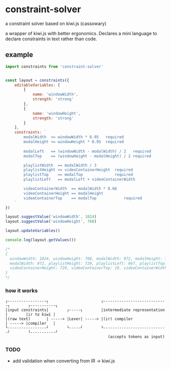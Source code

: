 # constraint-solver
a constraint solver based on kiwi.js (cassowary)

a wrapper of kiwi.js with better ergonomics. Declares a mini language to declare constraints in text rather than code.

## example

```javascript
import constraints from 'constraint-solver'


const layout = constraints({
	editableVariables: [
		{
			name: 'windowWidth', 
			strength: 'strong'
		},
		{
			name: 'windowHeight', 
			strength: 'strong'
		}
	],
	constraints: `
		modalWidth  <= windowWidth * 0.95   required
		modalHeight <= windowHeight * 0.95  required
		
		modalLeft   == (windowWidth - modalWidth) / 2   required
		modalTop    == (windowHeight - modalHeight) / 2 required

		playlistWidth  == modalWidth / 3
		playlistHeight <= videoContainerHeight  required
		playlistTop    == modalTop              required
		playlistLeft   == modalLeft + videoContainerWidth

		videoContainerWidth  == modalWidth * 0.66
		videoContainerHeight == modalHeight
		videoContainerTop    == modalTop            required
	`
})

layout.suggestValue('windowWidth', 1024)
layout.suggestValue('windowHeight', 768)

layout.updateVariables()

console.log(layout.getValues())

/*
{
  windowWidth: 1024, windowHeight: 768, modalWidth: 972, modalHeight: 729, modalLeft: 25, modalTop: 19
  modalWidth: 972, playlistHeight: 729, playlistLeft: 667, playlistTop: 19, playlistWidth: 324
  videoContainerHeight: 729, videoContainerTop: 19, videoContainerWidth: 642
}
*/
```


### how it works

```
┌-----------------┐                       ┌----------------------------┐        ┌-----------┐
|input constraints|        ┌-----┐        |intermediate representation |        |ir to kiwi |
|(raw text)       | -----> |Lexer| -----> |(ir) compiler               | -----> |compiler   |
└-----------------┘        └-----┘        └----------------------------┘        └-----------┘
                                             (accepts tokens as input)

```

### TODO

* add validation when converting from IR -> kiwi.js
